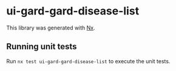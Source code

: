 # ui-gard-gard-disease-list

This library was generated with [Nx](https://nx.dev).

## Running unit tests

Run `nx test ui-gard-gard-disease-list` to execute the unit tests.
